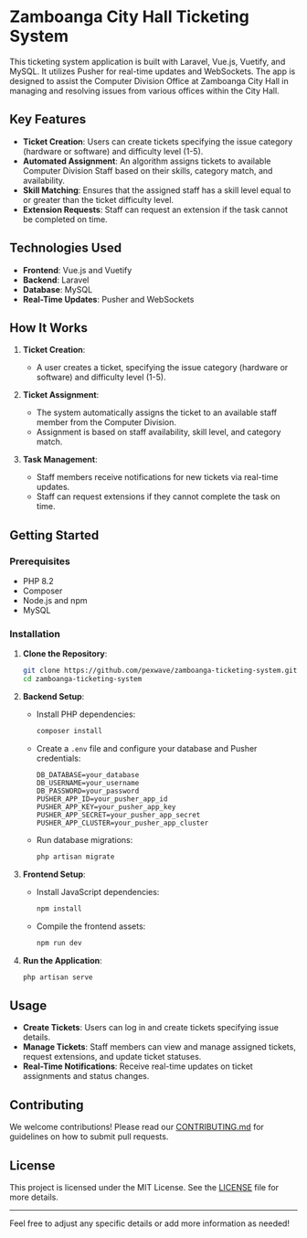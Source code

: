
# Zamboanga City Hall Ticketing System

This ticketing system application is built with Laravel, Vue.js, Vuetify, and MySQL. It utilizes Pusher for real-time updates and WebSockets. The app is designed to assist the Computer Division Office at Zamboanga City Hall in managing and resolving issues from various offices within the City Hall.

## Key Features

- **Ticket Creation**: Users can create tickets specifying the issue category (hardware or software) and difficulty level (1-5).
- **Automated Assignment**: An algorithm assigns tickets to available Computer Division Staff based on their skills, category match, and availability.
- **Skill Matching**: Ensures that the assigned staff has a skill level equal to or greater than the ticket difficulty level.
- **Extension Requests**: Staff can request an extension if the task cannot be completed on time.

## Technologies Used

- **Frontend**: Vue.js and Vuetify
- **Backend**: Laravel
- **Database**: MySQL
- **Real-Time Updates**: Pusher and WebSockets

## How It Works

1. **Ticket Creation**:
   - A user creates a ticket, specifying the issue category (hardware or software) and difficulty level (1-5).

2. **Ticket Assignment**:
   - The system automatically assigns the ticket to an available staff member from the Computer Division.
   - Assignment is based on staff availability, skill level, and category match.

3. **Task Management**:
   - Staff members receive notifications for new tickets via real-time updates.
   - Staff can request extensions if they cannot complete the task on time.

## Getting Started

### Prerequisites

- PHP 8.2
- Composer
- Node.js and npm
- MySQL

### Installation

1. **Clone the Repository**:
    ```bash
    git clone https://github.com/pexwave/zamboanga-ticketing-system.git
    cd zamboanga-ticketing-system
    ```

2. **Backend Setup**:
    - Install PHP dependencies:
      ```bash
      composer install
      ```
    - Create a `.env` file and configure your database and Pusher credentials:
      ```env
      DB_DATABASE=your_database
      DB_USERNAME=your_username
      DB_PASSWORD=your_password
      PUSHER_APP_ID=your_pusher_app_id
      PUSHER_APP_KEY=your_pusher_app_key
      PUSHER_APP_SECRET=your_pusher_app_secret
      PUSHER_APP_CLUSTER=your_pusher_app_cluster
      ```

    - Run database migrations:
      ```bash
      php artisan migrate
      ```

3. **Frontend Setup**:
    - Install JavaScript dependencies:
      ```bash
      npm install
      ```
    - Compile the frontend assets:
      ```bash
      npm run dev
      ```

4. **Run the Application**:
    ```bash
    php artisan serve
    ```

## Usage

- **Create Tickets**: Users can log in and create tickets specifying issue details.
- **Manage Tickets**: Staff members can view and manage assigned tickets, request extensions, and update ticket statuses.
- **Real-Time Notifications**: Receive real-time updates on ticket assignments and status changes.

## Contributing

We welcome contributions! Please read our [CONTRIBUTING.md](CONTRIBUTING.md) for guidelines on how to submit pull requests.

## License

This project is licensed under the MIT License. See the [LICENSE](LICENSE) file for more details.

---

Feel free to adjust any specific details or add more information as needed!
